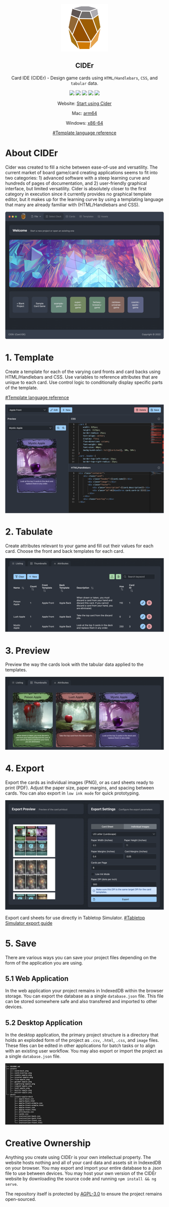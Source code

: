 <div align="center">

<img src="docs/assets/cider-logo-512.png" width=150px>

## CIDEr
Card IDE (CIDEr) - Design game cards using `HTML/Handlebars`, `CSS`, and `tabular` data.

[![][license]][license-url] 
[![][stars]][gh-url]
[![][release]][gh-url]
[![][last-commit]][gh-url]
[![][website]][pages-url]

Website: [Start using Cider][pages-url]

Mac: [arm64][mac-download]

Windows: [x86-64][windows-download]

[#Template language reference][handlebars-url]

</div>

# About CIDEr
Cider was created to fill a niche between ease-of-use and versatility. The current market of board game/card creating applications seems to fit
into two categories: 1) advanced software with a steep learning curve and hundreds of pages of documentation, and 2) user-friendly graphical interface, but limited versatility. Cider is absolutely closer to the first category in execution since it currently provides no graphical template editor, but it makes up for the learning curve by using a templating language that many are already familiar with (HTML/Handlebars and CSS).

![screen-1]

# 1. Template
Create a template for each of the varying card fronts and card backs using
HTML/Handlebars and CSS. Use variables to reference attributes that
are unique to each card. Use control logic to conditionally display
specific parts of the template.

[#Template language reference][handlebars-url]

![screen-2]

# 2. Tabulate
Create attributes relevant to your game and fill out their values for each
card. Choose the front and back templates for each card.

![screen-3]

# 3. Preview
Preview the way the cards look with the tabular data applied to the templates.

![screen-4]

# 4. Export
Export the cards as individual images (PNG), or as card sheets ready to print (PDF). Adjust the paper size, paper margins, and spacing between cards. You can also export in `low ink mode` for quick prototyping.

![screen-5]

Export card sheets for use directly in Tabletop Simulator.
[#Tabletop Simulator export guide][ttsexport-url]

# 5. Save
There are various ways you can save your project files depending on the form of the application you are using.

## 5.1 Web Application
In the web application your project remains in IndexedDB within the browser storage. You can export the database as a single `database.json` file. This file can be stored somewhere safe and also transfered and imported to other devices.

## 5.2 Desktop Application
In the desktop application, the primary project structure is a directory that holds an exploded form of the project as `.csv`, `.html`, `.css`, and `image` files. These files can be edited in other applications for batch tasks or to align with an existing user workflow. You may also export or import the project as a single `database.json` file.

![image-file-tree]

# Creative Ownership
Anything you create using CIDEr is your own intellectual property.
The website hosts nothing and all of your card data and assets sit
in IndexedDB on your browser. You may export and import your entire
database to a .json file to use between devices. You may host your own
version of the CIDEr website by downloading the source code and running `npm install && ng serve`.

The repository itself is protected by [AGPL-3.0][license-url] to ensure the project remains open-sourced.


[last-commit]: https://img.shields.io/github/last-commit/oatear/cider
[license]: https://badgen.net/github/license/oatear/cider
[stars]: https://badgen.net/github/stars/oatear/cider
[release]: https://badgen.net/github/release/oatear/cider
[website]: https://img.shields.io/website?down_color=red&down_message=offline&up_color=green&up_message=online&url=https%3A%2F%2Foatear.github.io%2Fcider
[logo-url]: docs/assets/cider-logo-80.png
[screen-1]: cider-app/src/assets/screen-1.png
[screen-2]: cider-app/src/assets/screen-2.png
[screen-3]: cider-app/src/assets/screen-3.png
[screen-4]: cider-app/src/assets/screen-4.png
[screen-5]: cider-app/src/assets/screen-5.png
[image-file-tree]: cider-app/src/assets/image-file-tree.png
[gh-url]: https://github.com/oatear/cider
[handlebars-url]: HANDLEBARS.md
[ttsexport-url]: HANDLEBARS.md
[license-url]: LICENSE.md
[pages-url]: https://oatear.github.io/cider
[mac-download]: https://github.com/oatear/cider/releases/download/0.3.1/cider-0.3.1-arm64.dmg
[windows-download]: https://github.com/oatear/cider/releases/download/0.3.1/cider.Setup.0.3.1.exe
